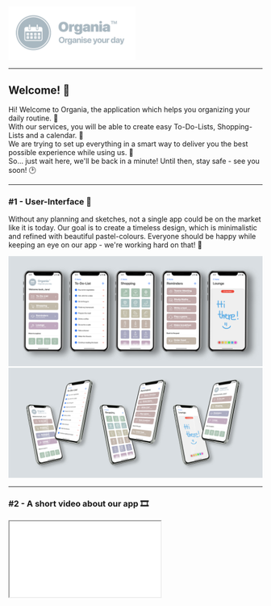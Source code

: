<img src="https://github.com/floriandoppler/Organia/raw/main/Organise-Your-Day.png" width="50%"/>

---

## Welcome! 👋
Hi! Welcome to Organia, the application which helps you organizing your daily routine. 📝<br>
With our services, you will be able to create easy To-Do-Lists, Shopping-Lists and a calendar. 📆<br>
We are trying to set up everything in a smart way to deliver you the best possible experience while using us. 💯<br>
So... just wait here, we'll be back in a minute! Until then, stay safe - see you soon! 🕑<br>

---

### #1 - User-Interface 📱
Without any planning and sketches, not a single app could be on the market like it is today. Our goal is to create a timeless design, which is minimalistic and refined with beautiful pastel-colours. Everyone should be happy while keeping an eye on our app - we're working hard on that! 🙂

<img src="https://github.com/floriandoppler/Organia/raw/main/All-Screens.jpg"/>
<img src="https://github.com/floriandoppler/Organia/raw/main/Six-Screens.jpg"/>

---

### #2 - A short video about our app 🎞
<iframe src="Keynote/Organia-Short-Film.mp4">

---

#### Timetable ⏰
To organise & structure a project in the best possible way, it is important to write down all the hours, where somebody sat down and put some work into it.

Date         |   Activity                 |   Florian Doppler     |   Mia Mandel
:----------  |   :----------------------  |   :-----------------  |   :---------
11.12.2020   |   Logo-Design              |   1 hour              |   1 hour
14.12.2020   |   Projektantrag            |   1 hour              |   1 hour
12.01.2021   |   Meilensteinliste         |   40 minutes          |   40 minutes
22.01.2021   |   Projektplanung           |   1 hour 30 minutes   |   1 hour 30 minutes
25.01.2021   |   Projektauftrag           |   2 hours             |   2 hours
18.02.2021   |   Projektstrukturplan      |   2 hours             |   2 hours
28.02.2021   |   Arbeitspaket             |   1 hour 30 minutes   |   1 hour 30 minutes
08.03.2021   |   Zeit- & Ressourcenplan   |   1 hour              |   1 hour
16.03.2021   |   GitHub-Repository        |   1 hour 30 minutes   |   1 hour 30 minutes
20.03.2021   |   Swift-Tutorials          |   3 hours             |   3 hours
03.04.2021   |   User-Interface (Design)  |   6 hours             |   2 hours
14.04.2021   |   Versuche in Swift        |   4 hours             |   3 hour 30 minutes
18.04.2021   |   Startseite (Menü)        |   3 hours             |   3 hours
26.04.2021   |   To-Do-Liste              |   4 hours             |   4 hours
09.05.2021   |   Einkaufsliste            |   3 hours 30 minutes  |   3 hours
15.05.2021   |   About-Us                 |   2 hour              |   2 hours
25.05.2021   |   Taschenrechner           |   2 hours             |   4 hours
06.06.2021   |   Feinschliffe             |   3 hours             |   3 hours
12.06.2021   |   Keynote                  |   1 hour              |   1 hour
17.06.2021   |   Projektabschlussbericht  |   1 hour 30 minutes   |   1 hour 30 minutes

Florian Doppler: ~ 45 hours<br>
Mia Mandel: ~ 41 hours 30 minutes

---

Organia™ | Organise your day<br>
A project by Florian Doppler & Mia Mandel, © 2021